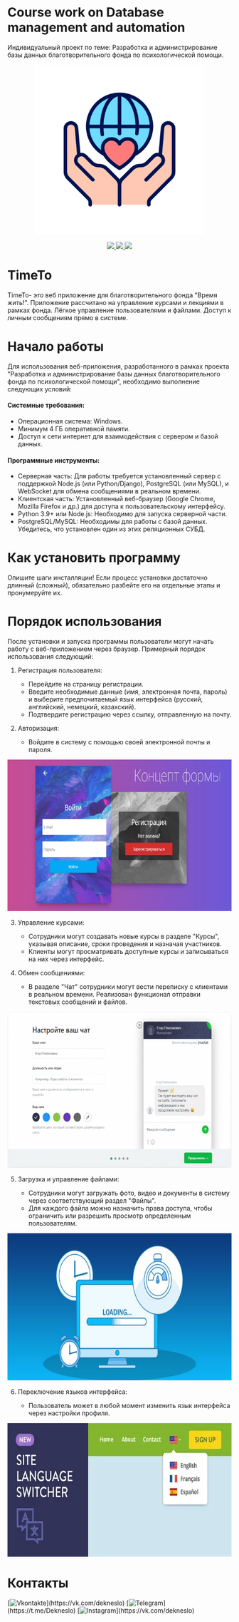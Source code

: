 # Course work on Database management and automation
 Индивидуальный проект по теме: Разработка и администрирование базы данных благотворительного фонда по психологической помощи.
 <p align="center">
  <img width="380" height="380" src="image-4.png ">
</p>

<p align="center">
    <a href="https://github.com/Dekneslo/Course-work-on-Database-management-and-automation/graphs/contributors">
    <img src="https://img.shields.io/badge/contributors-4169E1?style=for-the-badge"/>
    </a>
    <a href="https://github.com/Dekneslo/Course-work-on-Database-management-and-automation/issues">
    <img src="https://img.shields.io/badge/issues-DC143C?style=for-the-badge"/>
    </a>
    <a href="https://github.com/Dekneslo/Course-work-on-Database-management-and-automation/pulls">
    <img src="https://img.shields.io/badge/pulls-7B68EE?style=for-the-badge"/>
    </a>
  </p>

# TimeTo
TimeTo- это веб приложение для благотворительного фонда "Время жить!". Приложение рассчитано на управление курсами и лекциями в рамках фонда. Лёгкое управление пользователями и файлами. Доступ к личным сообщениям прямо в системе. 

# Начало работы
Для использования веб-приложения, разработанного в рамках проекта "Разработка и администрирование базы данных благотворительного фонда по психологической помощи", необходимо выполнение следующих условий:

#### Системные требования:

- Операционная система: Windows.
- Минимум 4 ГБ оперативной памяти.
- Доступ к сети интернет для взаимодействия с сервером и базой данных.

#### Программные инструменты:

- Серверная часть: Для работы требуется установленный сервер с поддержкой Node.js (или Python/Django), PostgreSQL (или MySQL), и WebSocket для обмена сообщениями в реальном времени.
- Клиентская часть: Установленный веб-браузер (Google Chrome, Mozilla Firefox и др.) для доступа к пользовательскому интерфейсу.
- Python 3.9+ или Node.js: Необходимо для запуска серверной части.
- PostgreSQL/MySQL: Необходимы для работы с базой данных. Убедитесь, что установлен один из этих реляционных СУБД.

# Как установить программу
Опишите шаги инсталляции! Если процесс установки достаточно длинный
(сложный), обязательно разбейте его на отдельные этапы и пронумеруйте их.
# Порядок использования
После установки и запуска программы пользователи могут начать работу с веб-приложением через браузер. Примерный порядок использования следующий:

1. Регистрация пользователя:

    - Перейдите на страницу регистрации.
    - Введите необходимые данные (имя, электронная почта, пароль) и выберите предпочитаемый язык интерфейса (русский, английский, немецкий, казахский).
    - Подтвердите регистрацию через ссылку, отправленную на почту.

2. Авторизация:

    - Войдите в систему с помощью своей электронной почты и пароля.
 <p align="center">
  <img width="600" height="340" src="image.png ">
</p>

3. Управление курсами:

    - Сотрудники могут создавать новые курсы в разделе "Курсы", указывая описание, сроки проведения и назначая участников.
    - Клиенты могут просматривать доступные курсы и записываться на них через интерфейс.

4. Обмен сообщениями:

    - В разделе "Чат" сотрудники могут вести переписку с клиентами в реальном времени. Реализован функционал отправки текстовых сообщений и файлов.
 <p align="center">
  <img width="600" height="350" src="image-1.png">
</p>

5. Загрузка и управление файлами:

    - Сотрудники могут загружать фото, видео и документы в систему через соответствующий раздел "Файлы".
    - Для каждого файла можно назначить права доступа, чтобы ограничить или разрешить просмотр определенным пользователям.
 <p align="center">
  <img width="600" height="330" src="image-3.png">
</p>

6. Переключение языков интерфейса:

    - Пользователь может в любой момент изменить язык интерфейса через настройки профиля.
 <p align="center">
  <img width="600" height="300" src="image-2.png">
</p>

# Контакты
[![Vkontakte](https://img.shields.io/badge/Vkontakte-black?style=for-the-badge&logo=VK&logoColor=white")](https://vk.com/dekneslo)
[![Telegram](https://img.shields.io/badge/Telegram-black?style=for-the-badge&logo=Telegram&logoColor=blue")](https://t.me/Dekneslo)
[![Instagram](https://img.shields.io/badge/Instagram-black?style=for-the-badge&logo=VK&logoColor=white")](https://vk.com/dekneslo)